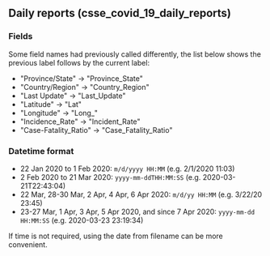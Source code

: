 ## Daily reports (csse_covid_19_daily_reports)

### Fields

Some field names had previously called differently,
the list below shows the previous label follows by the current label:

- "Province/State" -> "Province_State"
- "Country/Region" -> "Country_Region"
- "Last Update" -> "Last_Update"
- "Latitude" -> "Lat"
- "Longitude" -> "Long_"
- "Incidence_Rate" -> "Incident_Rate"
- "Case-Fatality_Ratio" -> "Case_Fatality_Ratio"

### Datetime format

- 22 Jan 2020 to 1 Feb 2020: `m/d/yyyy HH:MM` (e.g. 2/1/2020 11:03)
- 2 Feb 2020 to 21 Mar 2020: `yyyy-mm-ddTHH:MM:SS` (e.g. 2020-03-21T22:43:04)
- 22 Mar, 28-30 Mar, 2 Apr, 4 Apr, 6 Apr 2020: `m/d/yy HH:MM` (e.g. 3/22/20 23:45)
- 23-27 Mar, 1 Apr, 3 Apr, 5 Apr 2020, and since 7 Apr 2020: `yyyy-mm-dd HH:MM:SS` (e.g. 2020-03-23 23:19:34)

If time is not required, using the date from filename can be more convenient.
